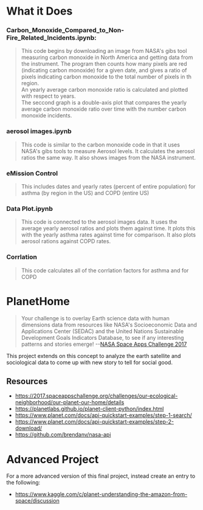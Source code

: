 # What it Does
### Carbon_Monoxide_Compared_to_Non-Fire_Related_Incidents.ipynb: 
> This code begins by downloading an image from NASA's gibs tool measuring carbon monoxide in North America and getting data from the instrument.  The program then counts how many pixels are red (indicating carbon monoxide) for a given date, and gives a ratio of pixels indicating carbon monoxide to the total number of pixels in th region.  
> An yearly average carbon monoxide ratio is calculated and plotted with respect to years.  
> The seccond graph is a double-axis plot that compares the yearly average carbon monoxide ratio over time with the number carbon monoxide incidents. 

### aerosol images.ipynb
> This code is similar to the carbon monoxide code in that it uses NASA's gibs tools to measure Aerosol levels.  It calculates the aerosol ratios the same way.  It also shows images from the NASA instrument.  

### eMission Control 
> This includes dates and yearly rates (percent of entire population) for asthma (by region in the US) and COPD (entire US)

### Data Plot.ipynb
>This code is connected to the aerosol images data.  It uses the average yearly aerosol ratios and plots them against time.  It plots this with the yearly asthma rates against time for comparison. It also plots aerosol rations against COPD rates.  

### Corrlation 
> This code calculates all of the corrlation factors for asthma and for COPD


# PlanetHome

> Your challenge is to overlay Earth science data with human dimensions data from resources like NASA's Socioeconomic Data and Applications Center (SEDAC) and the United Nations Sustainable Development Goals Indicators Database, to see if any interesting patterns and stories emerge! --[NASA Space Apps Challenge 2017](https://www.planet.com/docs/api-quickstart-examples/step-2-download/)

This project extends on this concept to analyze the earth satellite and sociological data to come up with new story to tell for social good. 
## Resources
* https://2017.spaceappschallenge.org/challenges/our-ecological-neighborhood/our-planet-our-home/details
* https://planetlabs.github.io/planet-client-python/index.html
* https://www.planet.com/docs/api-quickstart-examples/step-1-search/
* https://www.planet.com/docs/api-quickstart-examples/step-2-download/
* https://github.com/brendanv/nasa-api 

# Advanced Project
For a more advanced version of this final project, instead create an entry to the following:
* https://www.kaggle.com/c/planet-understanding-the-amazon-from-space/discussion
